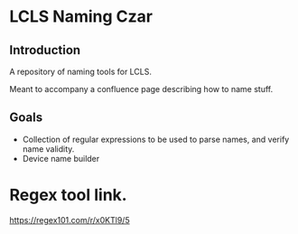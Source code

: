 # LCLS Naming Czar
## Introduction
A repository of naming tools for LCLS.

Meant to accompany a confluence page describing how to name stuff.

## Goals
- Collection of regular expressions to be used to parse names, and verify name validity.
- Device name builder

# Regex tool link.
https://regex101.com/r/x0KTl9/5
